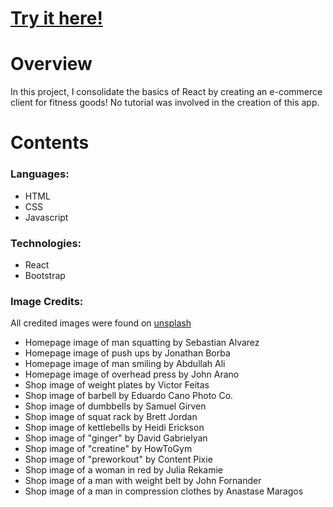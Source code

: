 # [Try it here!](https://ironworks-fitness-demo.netlify.app/)

# Overview

In this project, I consolidate the basics of React by creating an e-commerce client for fitness goods! No tutorial was involved in the creation of this app.

# Contents

### Languages:
- HTML
- CSS
- Javascript

### Technologies:
- React
- Bootstrap

### Image Credits:

All credited images were found on [unsplash](https://unsplash.com)

- Homepage image of man squatting by Sebastian Alvarez
- Homepage image of push ups by Jonathan Borba
- Homepage image of man smiling by Abdullah Ali
- Homepage image of overhead press by John Arano
- Shop image of weight plates by Victor Feitas
- Shop image of barbell by Eduardo Cano Photo Co.
- Shop image of dumbbells by Samuel Girven
- Shop image of squat rack by Brett Jordan
- Shop image of kettlebells by Heidi Erickson
- Shop image of "ginger" by David Gabrielyan
- Shop image of "creatine" by HowToGym
- Shop image of "preworkout" by Content Pixie
- Shop image of a woman in red by Julia Rekamie
- Shop image of a man with weight belt by John Fornander
- Shop image of a man in compression clothes by Anastase Maragos